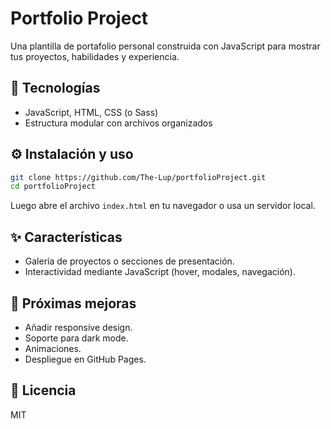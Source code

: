 # Portfolio Project

Una plantilla de portafolio personal construida con JavaScript para mostrar tus proyectos, habilidades y experiencia.

## 🚀 Tecnologías
- JavaScript, HTML, CSS (o Sass)
- Estructura modular con archivos organizados

## ⚙️ Instalación y uso
```bash
git clone https://github.com/The-Lup/portfolioProject.git
cd portfolioProject
```
Luego abre el archivo `index.html` en tu navegador o usa un servidor local.

## ✨ Características
- Galería de proyectos o secciones de presentación.
- Interactividad mediante JavaScript (hover, modales, navegación).

## 🎯 Próximas mejoras
- Añadir responsive design.
- Soporte para dark mode.
- Animaciones.
- Despliegue en GitHub Pages.

## 📜 Licencia
MIT
